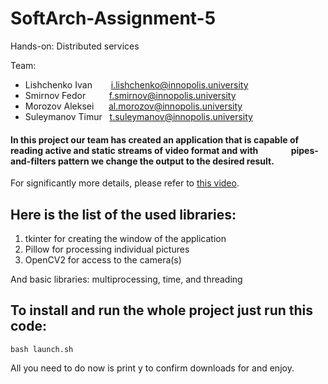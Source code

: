 # SoftArch-Assignment-5
Hands-on: Distributed services

Team: 
- Lishchenko Ivan &ensp; &ensp; &nbsp;i.lishchenko@innopolis.university
- Smirnov Fedor &ensp; &ensp; &nbsp; &nbsp;f.smirnov@innopolis.university
- Morozov Aleksei &nbsp; &nbsp; &nbsp;al.morozov@innopolis.university
- Suleymanov Timur &nbsp; t.suleymanov@innopolis.university

#### In this project our team has created an application that is capable of reading active and static streams of video format and with &ensp;&ensp;&ensp;&ensp;&ensp;&ensp;&ensp;pipes-and-filters pattern we change the output to the desired result.
For significantly more details, please refer to [this video](https://drive.google.com/file/d/1F_1-SlP0gbZVAPWjwZR_o8tx0nQBwQrM/view?usp=sharing).

## Here is the list of the used libraries:
1. tkinter for creating the window of the application
2. Pillow for processing individual pictures
3. OpenCV2 for access to the camera(s)

  And basic libraries: multiprocessing, time, and threading

## To install and run the whole project just run this code:
```
bash launch.sh
```

All you need to do now is print y to confirm downloads for and enjoy.
